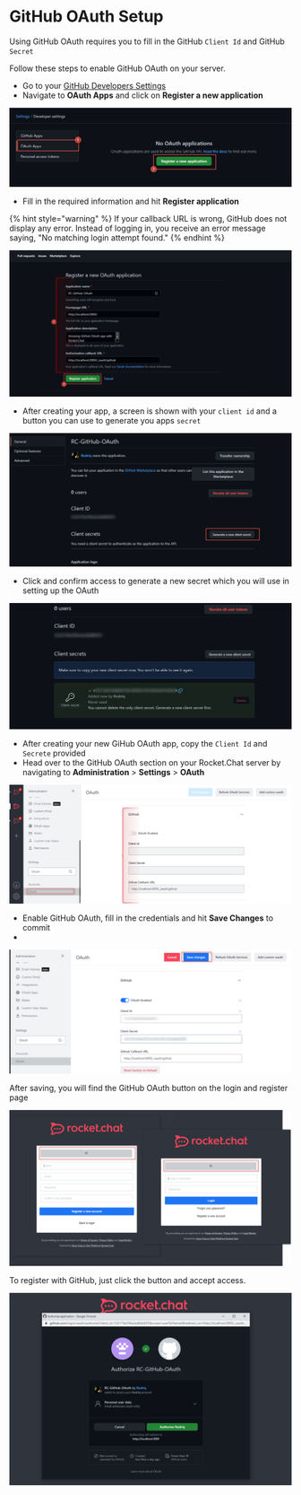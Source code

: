 # GitHub OAuth Setup

Using GitHub OAuth requires you to fill in the GitHub `Client Id` and GitHub `Secret`

Follow these steps to enable GitHub OAuth on your server.&#x20;

* Go to your [GitHub Developers Settings](https://github.com/settings/developers)
* Navigate to **OAuth Apps** and click on **Register a new application**

![](<../../../../.gitbook/assets/image (690).png>)

* Fill in the required information and hit **Register application**

{% hint style="warning" %}
If your callback URL is wrong, GitHub does not display any error. Instead of logging in, you receive an error message saying, "No matching login attempt found."
{% endhint %}

![](<../../../../.gitbook/assets/image (692).png>)

* After creating your app, a screen is shown with your `client id` and a button you can use to generate you apps `secret`

![](<../../../../.gitbook/assets/image (688).png>)

* Click and confirm access to generate a new secret which you will use in setting up the OAuth

![](<../../../../.gitbook/assets/image (634).png>)

* After creating your new GiHub OAuth app, copy the `Client Id` and `Secrete` provided
* Head over to the GitHub OAuth section on your Rocket.Chat server by navigating to **Administration** > **Settings** > **OAuth**&#x20;

![](<../../../../.gitbook/assets/image (671).png>)

* Enable GitHub OAuth, fill in the credentials and hit **Save Changes** to commit
*

![](<../../../../.gitbook/assets/image (687) (1) (1).png>)

After saving, you will find the GitHub OAuth button on the login and register page

![](<../../../../.gitbook/assets/image (649) (1).png>)

To register with GitHub, just click the button and accept access.

![](<../../../../.gitbook/assets/image (643) (1).png>)
